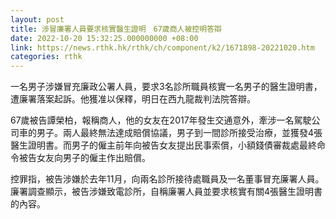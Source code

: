 ```yaml
---
layout: post
title: 涉冒廉署人員要求核實醫生證明　67歲商人被控明答辯
date: 2022-10-20 15:32:25.000000000 +08:00
link: https://news.rthk.hk/rthk/ch/component/k2/1671898-20221020.htm
categories: rthk
---
```


一名男子涉嫌冒充廉政公署人員，要求3名診所職員核實一名男子的醫生證明書，遭廉署落案起訴。他獲准以保釋，明日在西九龍裁判法院答辯。

67歲被告譚榮柏，報稱商人，他的女友在2017年發生交通意外，牽涉一名駕駛公司車的男子。兩人最終無法達成賠償協議，男子到一間診所接受治療，並獲發4張醫生證明書。而男子的僱主前年向被告女友提出民事索償，小額錢債審裁處最終命令被告女友向男子的僱主作出賠償。

控罪指，被告涉嫌於去年11月，向兩名診所接待處職員及一名董事冒充廉署人員。廉署調查顯示，被告涉嫌致電診所，自稱廉署人員並要求核實有關4張醫生證明書的內容。
